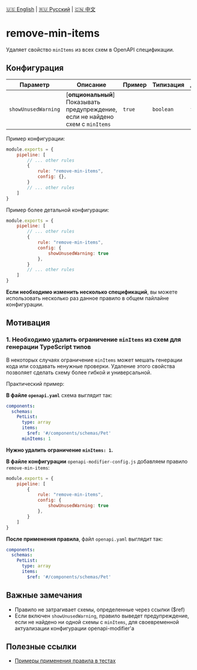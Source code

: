 [🇺🇸 English](./README.md) | [🇷🇺 Русский](./README-ru.md)  | [🇨🇳 中文](./README-zh.md)

# remove-min-items

Удаляет свойство `minItems` из всех схем в OpenAPI спецификации.



## Конфигурация

| Параметр    | Описание                          | Пример                     | Типизация              | Дефолтное |
| -------- |-----------------------------------|----------------------------|------------------------|-----------|
| `showUnusedWarning`  | [**опциональный**] Показывать предупреждение, если не найдено схем с `minItems` | `true` | `boolean` | `false`        |

Пример конфигурации:

```js
module.exports = {
    pipeline: [
        // ... other rules
        {
            rule: "remove-min-items",
            config: {},
        }
        // ... other rules
    ]
}
```

Пример более детальной конфигурации:

```js
module.exports = {
    pipeline: [
        // ... other rules
        {
            rule: "remove-min-items",
            config: {
                showUnusedWarning: true
            },
        }
        // ... other rules
    ]
}
```

**Если необходимо изменить несколько спецификаций**, вы можете использовать несколько раз данное правило в общем пайлайне конфигурации.

## Мотивация

<a name="custom_anchor_motivation_1"></a>

### 1. Необходимо удалить ограничение `minItems` из схем для генерации TypeScript типов

В некоторых случаях ограничение `minItems` может мешать генерации кода или создавать ненужные проверки. Удаление этого свойства позволяет сделать схему более гибкой и универсальной.

Практический пример:

**В файле `openapi.yaml`** схема выглядит так:

```yaml
components:
  schemas:
    PetList:
      type: array
      items:
        $ref: '#/components/schemas/Pet'
      minItems: 1
```

**Нужно удалить ограничение `minItems: 1`.**

**В файле конфигурации** `openapi-modifier-config.js` добавляем правило `remove-min-items`:

```js
module.exports = {
    pipeline: [
        {
            rule: "remove-min-items",
            config: {
                showUnusedWarning: true
            },
        }
    ]
}
```

**После применения правила**, файл `openapi.yaml` выглядит так:

```yaml
components:
  schemas:
    PetList:
      type: array
      items:
        $ref: '#/components/schemas/Pet'
```

<a name="custom_anchor_motivation_2"></a>

## Важные замечания

- Правило не затрагивает схемы, определенные через ссылки ($ref)
- Если включен `showUnusedWarning`, правило выведет предупреждение, если не найдено ни одной схемы с `minItems`, для своевременной актуализации конфигурации openapi-modifier'а

## Полезные ссылки

- [Примеры применения правила в тестах](./index.test.ts)  
